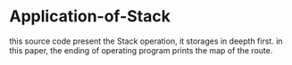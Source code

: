 # Application-of-Stack
this source code present the Stack operation, it storages in deepth first. in this paper, the ending of operating program prints the map of the route.
